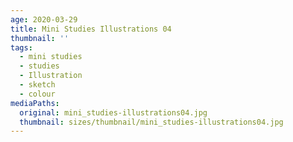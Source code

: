 ```yaml
---
age: 2020-03-29
title: Mini Studies Illustrations 04
thumbnail: ''
tags:
  - mini studies
  - studies
  - Illustration
  - sketch
  - colour
mediaPaths:
  original: mini_studies-illustrations04.jpg
  thumbnail: sizes/thumbnail/mini_studies-illustrations04.jpg
---
```

